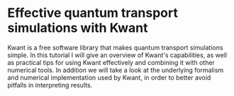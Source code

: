 # Effective quantum transport simulations with Kwant

Kwant is a free software library that makes quantum transport simulations simple.
In this tutorial I will give an overview of Kwant's capabilities, as well as
practical tips for using Kwant effectively and combining it with other numerical
tools. In addition we will take a look at the underlying formalism and numerical
implementation used by Kwant, in order to better avoid pitfalls in interpreting
results.
